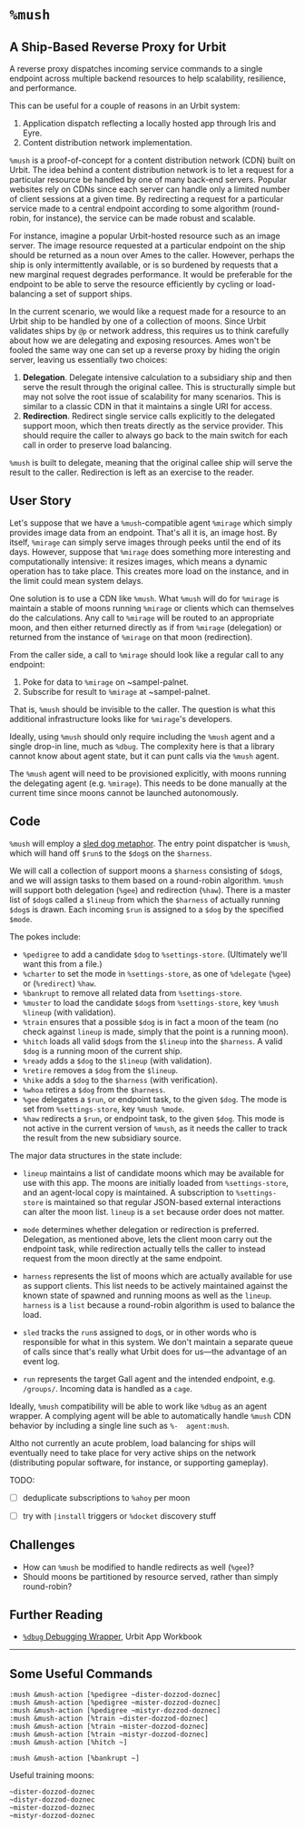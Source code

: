 #   `%mush`
##  A Ship-Based Reverse Proxy for Urbit

A reverse proxy dispatches incoming service commands to a single endpoint
across multiple backend resources to help scalability, resilience, and
performance.

This can be useful for a couple of reasons in an Urbit system:

1. Application dispatch reflecting a locally hosted app through Iris and Eyre.
2. Content distribution network implementation.

`%mush` is a proof-of-concept for a content distribution network (CDN) built
on Urbit.  The idea behind a content distribution network is to let a request
for a particular resource be handled by one of many back-end servers.  Popular
websites rely on CDNs since each server can handle only a limited number of
client sessions at a given time.  By redirecting a request for a particular
service made to a central endpoint according to some algorithm (round-robin, for
instance), the service can be made robust and scalable.

For instance, imagine a popular Urbit-hosted resource such as an image server.
The image resource requested at a particular endpoint on the ship should be
returned as a noun over Ames to the caller.  However, perhaps the ship is only
intermittently available, or is so burdened by requests that a new marginal
request degrades performance.  It would be preferable for the endpoint to be
able to serve the resource efficiently by cycling or load-balancing a set of
support ships.

In the current scenario, we would like a request made for a resource to an Urbit
ship to be handled by one of a collection of moons.  Since Urbit validates ships
by `@p` or network address, this requires us to think carefully about how we are
delegating and exposing resources.  Ames won't be fooled the same way one can
set up a reverse proxy by hiding the origin server, leaving us essentially two
choices:

1.  **Delegation**.  Delegate intensive calculation to a subsidiary ship and
    then serve the result through the original callee.  This is structurally
    simple but may not solve the root issue of scalability for many scenarios.
    This is similar to a classic CDN in that it maintains a single URI for
    access.
2.  **Redirection**.  Redirect single service calls explicitly to the
    delegated support moon, which then treats directly as the service provider.
    This should require the caller to always go back to the main switch for each
    call in order to preserve load balancing.

`%mush` is built to delegate, meaning that the original callee ship will serve
the result to the caller.  Redirection is left as an exercise to the reader.


##  User Story

Let's suppose that we have a `%mush`-compatible agent `%mirage` which simply
provides image data from an endpoint.  That's all it is, an image host.  By
itself, `%mirage` can simply serve images through peeks until the end of its
days.  However, suppose that `%mirage` does something more interesting and
computationally intensive:  it resizes images, which means a dynamic operation
has to take place.  This creates more load on the instance, and in the limit
could mean system delays.

One solution is to use a CDN like `%mush`.  What `%mush` will do for `%mirage`
is maintain a stable of moons running `%mirage` or clients which can themselves
do the calculations.  Any call to `%mirage` will be routed to an appropriate
moon, and then either returned directly as if from `%mirage` (delegation) or
returned from the instance of `%mirage` on that moon (redirection).

From the caller side, a call to `%mirage` should look like a regular call to any
endpoint:

1. Poke for data to `%mirage` on ~sampel-palnet.
2. Subscribe for result to `%mirage` at ~sampel-palnet.

That is, `%mush` should be invisible to the caller.  The question is what this
additional infrastructure looks like for `%mirage`'s developers.

Ideally, using `%mush` should only require including the `%mush` agent and a
single drop-in line, much as `%dbug`.  The complexity here is that a library
cannot know about agent state, but it can punt calls via the `%mush` agent.

The `%mush` agent will need to be provisioned explicitly, with moons running the
delegating agent (e.g. `%mirage`).  This needs to be done manually at the
current time since moons cannot be launched autonomously.


##  Code

`%mush` will employ a [sled dog
metaphor](https://www.neewadogs.com/blogs/blog/sled-dog-commands).  The entry
point dispatcher is `%mush`, which will hand off `$run`s to the `$dog`s on the
`$harness`.

We will call a collection of support moons a `$harness` consisting of `$dog`s,
and we will assign tasks to them based on a round-robin algorithm.  `%mush`
will support both delegation (`%gee`) and redirection (`%haw`).  There is a
master list of `$dog`s called a `$lineup` from which the `$harness` of actually
running `$dog`s is drawn.  Each incoming `$run` is assigned to a `$dog` by the
specified `$mode`.

The pokes include:

- `%pedigree` to add a candidate `$dog` to `%settings-store`.  (Ultimately
    we'll want this from a file.)
- `%charter` to set the mode in `%settings-store`, as one of `%delegate`
    (`%gee`) or (`%redirect`) `%haw`.
- `%bankrupt` to remove all related data from `%settings-store`.
- `%muster` to load the candidate `$dog`s from `%settings-store`, key
   `%mush %lineup` (with validation).
-  `%train` ensures that a possible `$dog` is in fact a moon of the team (no
    check against `lineup` is made, simply that the point is a running moon).
- `%hitch` loads all valid `$dog`s from the `$lineup` into the `$harness`.  A
    valid `$dog` is a running moon of the current ship.
- `%ready` adds a `$dog` to the `$lineup` (with validation).
- `%retire` removes a `$dog` from the `$lineup`.
- `%hike` adds a `$dog` to the `$harness` (with verification).
- `%whoa` retires a `$dog` from the `$harness`.
- `%gee` delegates a `$run`, or endpoint task, to the given `$dog`.  The mode
    is set from `%settings-store`, key `%mush %mode`.
- `%haw` redirects a `$run`, or endpoint task, to the given `$dog`.  This mode
    is not active in the current version of `%mush`, as it needs the caller to
    track the result from the new subsidiary source.

The major data structures in the state include:

- `lineup` maintains a list of candidate moons which may be available for use
    with this app.  The moons are initially loaded from `%settings-store`,
    and an agent-local copy is maintained.  A subscription to `%settings-store`
    is maintained so that regular JSON-based external interactions can alter
    the moon list.  `lineup` is a `set` because order does not matter.

- `mode` determines whether delegation or redirection is preferred.  Delegation,
    as mentioned above, lets the client moon carry out the endpoint task, while
    redirection actually tells the caller to instead request from the moon
    directly at the same endpoint.

- `harness` represents the list of moons which are actually available for use
    as support clients.  This list needs to be actively maintained against the
    known state of spawned and running moons as well as the `lineup`.  `harness`
    is a `list` because a round-robin algorithm is used to balance the load.

- `sled` tracks the `run`s assigned to `dog`s, or in other words who is
    responsible for what in this system.  We don't maintain a separate queue of
    calls since that's really what Urbit does for us—the advantage of an event
    log.

- `run` represents the target Gall agent and the intended endpoint, e.g.
    `/groups/`.  Incoming data is handled as a `cage`.

Ideally, `%mush` compatibility will be able to work like `%dbug` as an agent
wrapper.  A complying agent will be able to automatically handle `%mush` CDN
behavior by including a single line such as `%-  agent:mush`.

Altho not currently an acute problem, load balancing for ships will eventually
need to take place for very active ships on the network (distributing popular
software, for instance, or supporting gameplay).

TODO:
- [ ] deduplicate subscriptions to `%ahoy` per moon
- [ ] try with `|install` triggers or `%docket` discovery stuff


##  Challenges

- How can `%mush` be modified to handle redirects as well (`%gee`)?
- Should moons be partitioned by resource served, rather than simply
    round-robin?


##  Further Reading

- [`%dbug` Debugging Wrapper](https://developers.urbit.org/guides/additional/app-workbook/dbug), Urbit App Workbook

---

##  Some Useful Commands

```hoon
:mush &mush-action [%pedigree ~dister-dozzod-doznec]
:mush &mush-action [%pedigree ~mister-dozzod-doznec]
:mush &mush-action [%pedigree ~mistyr-dozzod-doznec]
:mush &mush-action [%train ~dister-dozzod-doznec]
:mush &mush-action [%train ~mister-dozzod-doznec]
:mush &mush-action [%train ~mistyr-dozzod-doznec]
:mush &mush-action [%hitch ~]

:mush &mush-action [%bankrupt ~]
```

Useful training moons:

```hoon
~dister-dozzod-doznec
~distyr-dozzod-doznec
~mister-dozzod-doznec
~mistyr-dozzod-doznec
```
